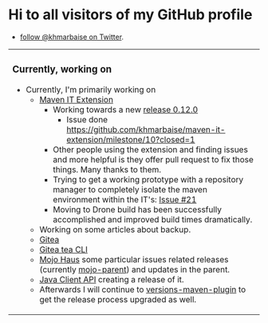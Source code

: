 # Hi to all visitors of my GitHub profile

* [follow @khmarbaise on Twitter](https://twitter.com/khmarbaise).
<table><tr>
<td valign="top">

### Currently, working on
<!-- currently_working_on start -->
- Currently, I'm primarily working on
   * [Maven IT Extension](https://github.com/khmarbaise/maven-it-extension)
     * Working towards a new [release 0.12.0](https://github.com/khmarbaise/maven-it-extension/milestone/12)
       * Issue done https://github.com/khmarbaise/maven-it-extension/milestone/10?closed=1
     * Other people using the extension and finding issues and more helpful is they offer pull request 
       to fix those things. Many thanks to them.
     * Trying to get a working prototype with a repository manager to completely 
       isolate the maven environment within the IT's: [Issue #21](https://github.com/khmarbaise/maven-it-extension/issues/21)
     * Moving to Drone build has been successfully accomplished and improved build times dramatically.
  * Working on some articles about backup.
  * [Gitea](https://github.com/go-gitea/gitea)
  * [Gitea tea CLI](https://gitea.com/gitea/tea)
  * [Mojo Haus](https://github.com/mojohaus) some particular issues related
    releases (currently [mojo-parent](https://github.com/mojohaus/mojo-parent)) and 
    updates in the parent. 
  * [Java Client API](https://github.com/jenkinsci/java-client-api) creating a release of it.
  * Afterwards I will continue to [versions-maven-plugin](https://github.com/mojohaus/versions-maven-plugin)
    to get the release process upgraded as well.

<!-- currently_working_on end -->
</tr>
</table>

<!--
**khmarbaise/khmarbaise** is a ✨ _special_ ✨ repository because its `README.md` (this file) appears on your GitHub profile.

Here are some ideas to get you started:

- 🔭 I’m currently working on ...
- 🌱 I’m currently learning ...
- 👯 I’m looking to collaborate on ...
- 🤔 I’m looking for help with ...
- 💬 Ask me about ...
- 📫 How to reach me: ...
- 😄 Pronouns: ...
- ⚡ Fun fact: ...

-->
